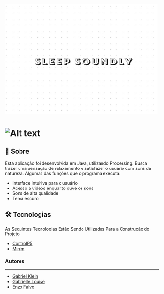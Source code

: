 
# ![Screenshot](https://github.com/enzofalvo/project-criative-experience-2/blob/master/trabalho2/images/Captura%20de%20tela%202021-05-18%20180511.jpg)
# ![Alt text](https://github.com/enzofalvo/project-criative-experience-2/blob/master/trabalho2/gif/trabalho2-2021-05-18-17-54-31.gif)
## 📖 Sobre
Esta aplicação foi desenvolvida em Java, utilizando Processing. Busca trazer uma sensação de relaxamento e satisfazer o usuário com sons da natureza.
Algumas das funções que o programa executa:
<!--ts-->
   * Interface intuitiva para o usuário
   * Acesso a videos enquanto ouve os sons
   * Sons de alta qualidade
   * Tema escuro
<!--te-->
 

## 🛠 Tecnologias

As Seguintes Tecnologias Estão Sendo Utilizadas Para a Construção do Projeto:

- [ControlP5](http://www.sojamo.de/libraries/controlP5/)
- [Minim](http://code.compartmental.net/tools/minim/)


### Autores
--- 
- [Gabriel Klein](https://github.com/gamarchklein)
- [Gabrielle Louise](https://github.com/gabrielle-louise)
- [Enzo Falvo](https://github.com/enzofalvo)

